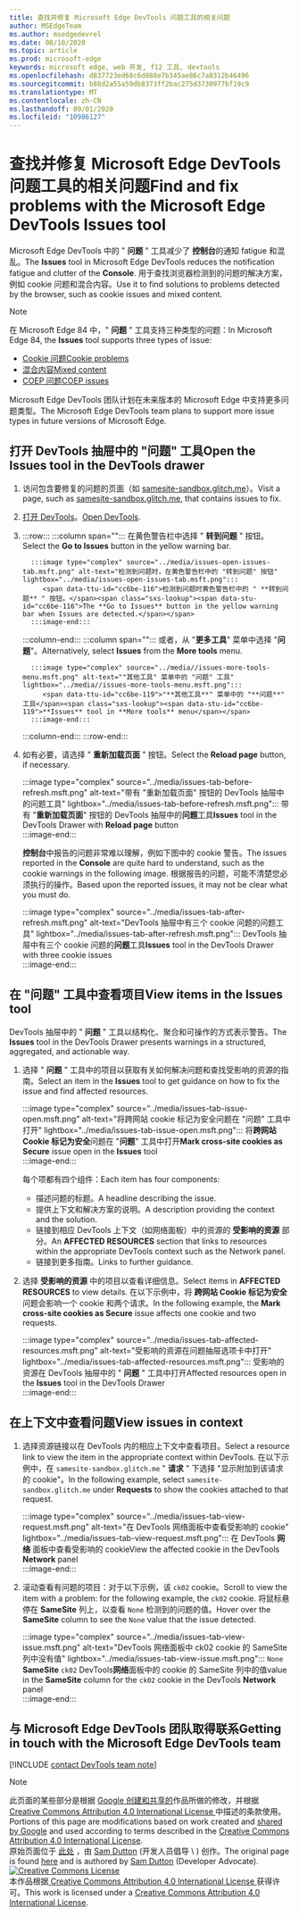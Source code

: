 ```yaml
---
title: 查找并修复 Microsoft Edge DevTools 问题工具的相关问题
author: MSEdgeTeam
ms.author: msedgedevrel
ms.date: 08/10/2020
ms.topic: article
ms.prod: microsoft-edge
keywords: microsoft edge, web 开发, f12 工具, devtools
ms.openlocfilehash: d837723ed68c6d088e7b345ae86c7a0312b46496
ms.sourcegitcommit: b88d2a55a59db8373ff2bac275d3730977bf19c9
ms.translationtype: MT
ms.contentlocale: zh-CN
ms.lasthandoff: 09/01/2020
ms.locfileid: "10986127"
---
```

<!-- Copyright Sam Dutton 

   Licensed under the Apache License, Version 2.0 (the "License");
   you may not use this file except in compliance with the License.
   You may obtain a copy of the License at

       https://www.apache.org/licenses/LICENSE-2.0

   Unless required by applicable law or agreed to in writing, software
   distributed under the License is distributed on an "AS IS" BASIS,
   WITHOUT WARRANTIES OR CONDITIONS OF ANY KIND, either express or implied.
   See the License for the specific language governing permissions and
   limitations under the License.  -->  

# <span data-ttu-id="cc6be-103">查找并修复 Microsoft Edge DevTools 问题工具的相关问题</span><span class="sxs-lookup"><span data-stu-id="cc6be-103">Find and fix problems with the Microsoft Edge DevTools Issues tool</span></span>  

<span data-ttu-id="cc6be-104">Microsoft Edge DevTools 中的 " **问题** " 工具减少了 **控制台**的通知 fatigue 和混乱。</span><span class="sxs-lookup"><span data-stu-id="cc6be-104">The **Issues** tool in Microsoft Edge DevTools reduces the notification fatigue and clutter of the **Console**.</span></span>  <span data-ttu-id="cc6be-105">用于查找浏览器检测到的问题的解决方案，例如 cookie 问题和混合内容。</span><span class="sxs-lookup"><span data-stu-id="cc6be-105">Use it to find solutions to problems detected by the browser, such as cookie issues and mixed content.</span></span>  

> [!NOTE]
> <span data-ttu-id="cc6be-106">在 Microsoft Edge 84 中，" **问题** " 工具支持三种类型的问题：</span><span class="sxs-lookup"><span data-stu-id="cc6be-106">In Microsoft Edge 84, the **Issues** tool supports three types of issue:</span></span>  
> *   [<span data-ttu-id="cc6be-107">Cookie 问题</span><span class="sxs-lookup"><span data-stu-id="cc6be-107">Cookie problems</span></span>][MDNSameSiteCookies]  
> *   [<span data-ttu-id="cc6be-108">混合内容</span><span class="sxs-lookup"><span data-stu-id="cc6be-108">Mixed content</span></span>][MDNMixedContent]  
> *   [<span data-ttu-id="cc6be-109">COEP 问题</span><span class="sxs-lookup"><span data-stu-id="cc6be-109">COEP issues</span></span>][W3CCOEPSpec]
> 
> <span data-ttu-id="cc6be-110">Microsoft Edge DevTools 团队计划在未来版本的 Microsoft Edge 中支持更多问题类型。</span><span class="sxs-lookup"><span data-stu-id="cc6be-110">The Microsoft Edge DevTools team plans to support more issue types in future versions of Microsoft Edge.</span></span>  

## <span data-ttu-id="cc6be-111">打开 DevTools 抽屉中的 "问题" 工具</span><span class="sxs-lookup"><span data-stu-id="cc6be-111">Open the Issues tool in the DevTools drawer</span></span>  

1.  <span data-ttu-id="cc6be-112">访问包含要修复的问题的页面（如 [samesite-sandbox.glitch.me][GlitchSamesiteSandbox]）。</span><span class="sxs-lookup"><span data-stu-id="cc6be-112">Visit a page, such as [samesite-sandbox.glitch.me][GlitchSamesiteSandbox], that contains issues to fix.</span></span>  
1.  <span data-ttu-id="cc6be-113">[打开 DevTools][DevtoolsOpen]。</span><span class="sxs-lookup"><span data-stu-id="cc6be-113">[Open DevTools][DevtoolsOpen].</span></span>  
1.  :::row:::
       :::column span="":::
          <span data-ttu-id="cc6be-114">在黄色警告栏中选择 " **转到问题** " 按钮。</span><span class="sxs-lookup"><span data-stu-id="cc6be-114">Select the **Go to Issues** button in the yellow warning bar.</span></span>  
          
          :::image type="complex" source="../media/issues-open-issues-tab.msft.png" alt-text="检测到问题时，在黄色警告栏中的 "转到问题" 按钮" lightbox="../media/issues-open-issues-tab.msft.png":::
             <span data-ttu-id="cc6be-116">检测到问题时黄色警告栏中的 " **转到问题** " 按钮。</span><span class="sxs-lookup"><span data-stu-id="cc6be-116">The **Go to Issues** button in the yellow warning bar when Issues are detected.</span></span>  
          :::image-end:::  
       :::column-end:::
       :::column span="":::
          <span data-ttu-id="cc6be-117">或者，从 "**更多工具**" 菜单中选择 "**问题**"。</span><span class="sxs-lookup"><span data-stu-id="cc6be-117">Alternatively, select **Issues** from the **More tools** menu.</span></span>  
          
          :::image type="complex" source="../media//issues-more-tools-menu.msft.png" alt-text=""其他工具" 菜单中的 "问题" 工具" lightbox="../media//issues-more-tools-menu.msft.png":::
             <span data-ttu-id="cc6be-119">"**其他工具**" 菜单中的 "**问题**" 工具</span><span class="sxs-lookup"><span data-stu-id="cc6be-119">**Issues** tool in **More tools** menu</span></span>  
          :::image-end:::  
       :::column-end:::
    :::row-end:::
    
1.  <span data-ttu-id="cc6be-120">如有必要，请选择 " **重新加载页面** " 按钮。</span><span class="sxs-lookup"><span data-stu-id="cc6be-120">Select the **Reload page** button, if necessary.</span></span>  
    
    :::image type="complex" source="../media/issues-tab-before-refresh.msft.png" alt-text="带有 "重新加载页面" 按钮的 DevTools 抽屉中的问题工具" lightbox="../media/issues-tab-before-refresh.msft.png":::
       <span data-ttu-id="cc6be-122">带有 "**重新加载页面**" 按钮的 DevTools 抽屉中的**问题**工具</span><span class="sxs-lookup"><span data-stu-id="cc6be-122">**Issues** tool in the DevTools Drawer with **Reload page** button</span></span>  
    :::image-end:::  

    <span data-ttu-id="cc6be-123">**控制台**中报告的问题非常难以理解，例如下图中的 cookie 警告。</span><span class="sxs-lookup"><span data-stu-id="cc6be-123">The issues reported in the **Console** are quite hard to understand, such as the cookie warnings in the following image.</span></span>  <span data-ttu-id="cc6be-124">根据报告的问题，可能不清楚您必须执行的操作。</span><span class="sxs-lookup"><span data-stu-id="cc6be-124">Based upon the reported issues, it may not be clear what you must do.</span></span>  
    
    :::image type="complex" source="../media/issues-tab-after-refresh.msft.png" alt-text="DevTools 抽屉中有三个 cookie 问题的问题工具" lightbox="../media/issues-tab-after-refresh.msft.png":::
       <span data-ttu-id="cc6be-126">DevTools 抽屉中有三个 cookie 问题的**问题**工具</span><span class="sxs-lookup"><span data-stu-id="cc6be-126">**Issues** tool in the DevTools Drawer with three cookie issues</span></span>  
    :::image-end:::  
    
## <span data-ttu-id="cc6be-127">在 "问题" 工具中查看项目</span><span class="sxs-lookup"><span data-stu-id="cc6be-127">View items in the Issues tool</span></span>  

<span data-ttu-id="cc6be-128">DevTools 抽屉中的 " **问题** " 工具以结构化、聚合和可操作的方式表示警告。</span><span class="sxs-lookup"><span data-stu-id="cc6be-128">The **Issues** tool in the DevTools Drawer presents warnings in a structured, aggregated, and actionable way.</span></span>  

1.  <span data-ttu-id="cc6be-129">选择 " **问题** " 工具中的项目以获取有关如何解决问题和查找受影响的资源的指南。</span><span class="sxs-lookup"><span data-stu-id="cc6be-129">Select an item in the **Issues** tool to get guidance on how to fix the issue and find affected resources.</span></span>  
    
    :::image type="complex" source="../media/issues-tab-issue-open.msft.png" alt-text="将跨网站 cookie 标记为安全问题在 "问题" 工具中打开" lightbox="../media/issues-tab-issue-open.msft.png":::
       <span data-ttu-id="cc6be-131">将**跨网站 Cookie 标记为安全**问题在 "**问题**" 工具中打开</span><span class="sxs-lookup"><span data-stu-id="cc6be-131">**Mark cross-site cookies as Secure** issue open in the **Issues** tool</span></span>  
    :::image-end:::  
    
    <span data-ttu-id="cc6be-132">每个项都有四个组件：</span><span class="sxs-lookup"><span data-stu-id="cc6be-132">Each item has four components:</span></span>  
    
    *   <span data-ttu-id="cc6be-133">描述问题的标题。</span><span class="sxs-lookup"><span data-stu-id="cc6be-133">A headline describing the issue.</span></span>  
    *   <span data-ttu-id="cc6be-134">提供上下文和解决方案的说明。</span><span class="sxs-lookup"><span data-stu-id="cc6be-134">A description providing the context and the solution.</span></span>  
    *   <span data-ttu-id="cc6be-135">链接到相应 DevTools 上下文（如网络面板）中的资源的 **受影响的资源** 部分。</span><span class="sxs-lookup"><span data-stu-id="cc6be-135">An **AFFECTED RESOURCES** section that links to resources within the appropriate DevTools context such as the Network panel.</span></span>  
    *   <span data-ttu-id="cc6be-136">链接到更多指南。</span><span class="sxs-lookup"><span data-stu-id="cc6be-136">Links to further guidance.</span></span>  
    
1.  <span data-ttu-id="cc6be-137">选择 **受影响的资源** 中的项目以查看详细信息。</span><span class="sxs-lookup"><span data-stu-id="cc6be-137">Select items in **AFFECTED RESOURCES** to view details.</span></span>  <span data-ttu-id="cc6be-138">在以下示例中，将 **跨网站 Cookie 标记为安全** 问题会影响一个 cookie 和两个请求。</span><span class="sxs-lookup"><span data-stu-id="cc6be-138">In the following example, the **Mark cross-site cookies as Secure** issue affects one cookie and two requests.</span></span>  
    
    :::image type="complex" source="../media/issues-tab-affected-resources.msft.png" alt-text="受影响的资源在问题抽屉选项卡中打开" lightbox="../media/issues-tab-affected-resources.msft.png":::
       <span data-ttu-id="cc6be-140">受影响的资源在 DevTools 抽屉中的 " **问题** " 工具中打开</span><span class="sxs-lookup"><span data-stu-id="cc6be-140">Affected resources open in the **Issues** tool in the DevTools Drawer</span></span>  
    :::image-end:::  
    
## <span data-ttu-id="cc6be-141">在上下文中查看问题</span><span class="sxs-lookup"><span data-stu-id="cc6be-141">View issues in context</span></span>  

1.  <span data-ttu-id="cc6be-142">选择资源链接以在 DevTools 内的相应上下文中查看项目。</span><span class="sxs-lookup"><span data-stu-id="cc6be-142">Select a resource link to view the item in the appropriate context within DevTools.</span></span>  <span data-ttu-id="cc6be-143">在以下示例中，在 `samesite-sandbox.glitch.me` " **请求** " 下选择 "显示附加到该请求的 cookie"。</span><span class="sxs-lookup"><span data-stu-id="cc6be-143">In the following example, select `samesite-sandbox.glitch.me` under **Requests** to show the cookies attached to that request.</span></span>  
    
    :::image type="complex" source="../media/issues-tab-view-request.msft.png" alt-text="在 DevTools 网络面板中查看受影响的 cookie" lightbox="../media/issues-tab-view-request.msft.png":::
       <span data-ttu-id="cc6be-145">在 DevTools **网络** 面板中查看受影响的 cookie</span><span class="sxs-lookup"><span data-stu-id="cc6be-145">View the affected cookie in the DevTools **Network** panel</span></span>  
    :::image-end:::  

1.  <span data-ttu-id="cc6be-146">滚动查看有问题的项目：对于以下示例，该 `ck02` cookie。</span><span class="sxs-lookup"><span data-stu-id="cc6be-146">Scroll to view the item with a problem: for the following example, the `ck02` cookie.</span></span>  <span data-ttu-id="cc6be-147">将鼠标悬停在 **SameSite** 列上，以查看 `None` 检测到的问题的值。</span><span class="sxs-lookup"><span data-stu-id="cc6be-147">Hover over the **SameSite** column to see the `None` value that the issue detected.</span></span>  
    
    :::image type="complex" source="../media/issues-tab-view-issue.msft.png" alt-text="DevTools 网络面板中 ck02 cookie 的 SameSite 列中没有值" lightbox="../media/issues-tab-view-issue.msft.png":::
       `None` <span data-ttu-id="cc6be-149">**SameSite** `ck02` DevTools**网络**面板中的 cookie 的 SameSite 列中的值</span><span class="sxs-lookup"><span data-stu-id="cc6be-149">value in the **SameSite** column for the `ck02` cookie in the DevTools **Network** panel</span></span>  
    :::image-end:::  

## <span data-ttu-id="cc6be-150">与 Microsoft Edge DevTools 团队取得联系</span><span class="sxs-lookup"><span data-stu-id="cc6be-150">Getting in touch with the Microsoft Edge DevTools team</span></span>  

[!INCLUDE [contact DevTools team note](../includes/contact-devtools-team-note.md)]  

<!-- links -->  

[DevtoolsOpen]: ../open.md "打开 Microsoft Edge DevTools |Microsoft 文档"  

[GlitchSamesiteSandbox]: https://samesite-sandbox.glitch.me "SameSite cookie 测试 |故障"  

[MDNSameSiteCookies]: https://developer.mozilla.org/docs/Web/HTTP/Headers/Set-Cookie/SameSite "SameSite cookie |MDN"  
[MDNMixedContent]: https://developer.mozilla.org/docs/Web/Security/Mixed_content "混合内容 |MDN"  

[W3CCOEPSpec]: https://wicg.github.io/cross-origin-embedder-policy "跨起源 Embedder 策略 |Web Incubator 社区组"  

> [!NOTE]
> <span data-ttu-id="cc6be-156">此页面的某些部分是根据 [Google 创建和共享的][GoogleSitePolicies]作品所做的修改，并根据[ Creative Commons Attribution 4.0 International License ][CCA4IL]中描述的条款使用。</span><span class="sxs-lookup"><span data-stu-id="cc6be-156">Portions of this page are modifications based on work created and [shared by Google][GoogleSitePolicies] and used according to terms described in the [Creative Commons Attribution 4.0 International License][CCA4IL].</span></span>  
> <span data-ttu-id="cc6be-157">原始页面位于 [此处](https://developers.google.com/web/tools/chrome-devtools/issues/index) ，由 [Sam Dutton][SamDutton] (开发人员倡导 \ ) 创作。</span><span class="sxs-lookup"><span data-stu-id="cc6be-157">The original page is found [here](https://developers.google.com/web/tools/chrome-devtools/issues/index) and is authored by [Sam Dutton][SamDutton] \(Developer Advocate\).</span></span>  
[![Creative Commons License][CCby4Image]][CCA4IL]  
<span data-ttu-id="cc6be-159">本作品根据[ Creative Commons Attribution 4.0 International License ][CCA4IL]获得许可。</span><span class="sxs-lookup"><span data-stu-id="cc6be-159">This work is licensed under a [Creative Commons Attribution 4.0 International License][CCA4IL].</span></span>  

[CCA4IL]: https://creativecommons.org/licenses/by/4.0  
[CCby4Image]: https://i.creativecommons.org/l/by/4.0/88x31.png  
[GoogleSitePolicies]: https://developers.google.com/terms/site-policies  
[KayceBasques]: https://developers.google.com/web/resources/contributors/kaycebasques  
[SamDutton]: https://developers.google.com/web/resources/contributors/samdutton  
